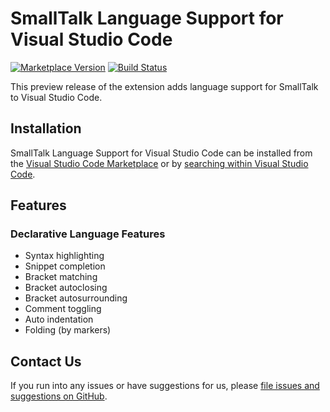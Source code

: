 # SmallTalk Language Support for Visual Studio Code

[![Marketplace Version](https://vsmarketplacebadge.apphb.com/version/leocamello.vscode-smalltalk.svg "Current Release")](https://marketplace.visualstudio.com/items?itemName=leocamello.vscode-smalltalk)
[![Build Status](https://dev.azure.com/leocamello/vscode-smalltalk/_apis/build/status/leocamello.vscode-smalltalk?branchName=master)](https://dev.azure.com/leocamello/vscode-smalltalk/_build/latest?definitionId=8&branchName=master)

This preview release of the extension adds language support for SmallTalk to Visual Studio Code.

## Installation

SmallTalk Language Support for Visual Studio Code can be installed from the [Visual Studio Code Marketplace](https://marketplace.visualstudio.com/items?itemName=leocamello.vscode-smalltalk) or by [searching within Visual Studio Code](https://code.visualstudio.com/docs/editor/extension-gallery#_search-for-an-extension).

## Features

### Declarative Language Features

- Syntax highlighting
- Snippet completion
- Bracket matching
- Bracket autoclosing
- Bracket autosurrounding
- Comment toggling
- Auto indentation
- Folding (by markers)

<!-- ### Programmatic Language Features

- Hover information
- Auto completion
- Jump to definition
- Error checking
- Formatting
- Refactoring
- Folding -->

## Contact Us

If you run into any issues or have suggestions for us, please [file issues and suggestions on GitHub](https://github.com/leocamello/vscode-smalltalk/issues).
